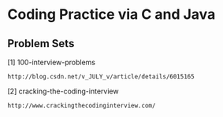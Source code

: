 Coding Practice via C and Java
=============================

Problem Sets
------------

[1] 100-interview-problems

    http://blog.csdn.net/v_JULY_v/article/details/6015165

[2] cracking-the-coding-interview

    http://www.crackingthecodinginterview.com/
